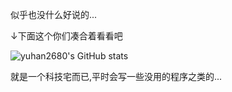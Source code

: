 似乎也没什么好说的...

↓下面这个你们凑合着看看吧

![yuhan2680's GitHub stats](https://github-readme-stats.vercel.app/api?username=yuhan2680&show_icons=true&count_private=true&theme=tokyonight)

就是一个科技宅而已,平时会写一些没用的程序之类的...

